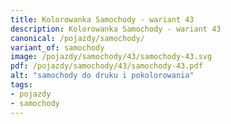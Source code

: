 ```yaml
---
title: Kolorowanka Samochody - wariant 43
description: Kolorowanka Samochody - wariant 43
canonical: /pojazdy/samochody/
variant_of: samochody
image: /pojazdy/samochody/43/samochody-43.svg
pdf: /pojazdy/samochody/43/samochody-43.pdf
alt: "samochody do druku i pokolorowania"
tags:
- pojazdy
- samochody
---
```

